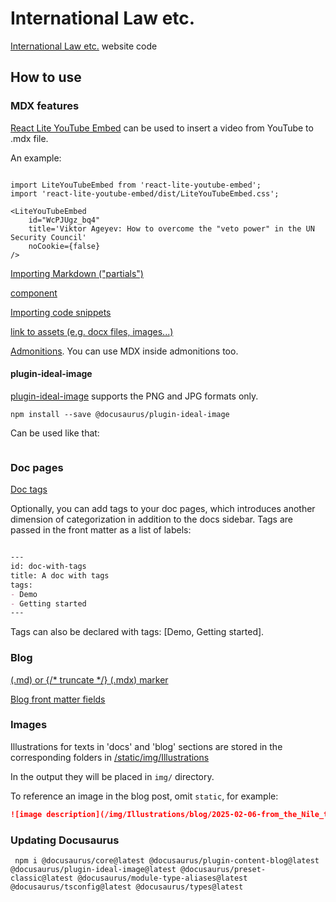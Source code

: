 # International Law etc. 

[International Law etc.](https://international-law.info) website code 

## How to use 

### MDX features

[React Lite YouTube Embed](https://www.npmjs.com/package/react-lite-youtube-embed) can be used to insert a video from YouTube to .mdx file. 

An example: 

```mdxjs

import LiteYouTubeEmbed from 'react-lite-youtube-embed';
import 'react-lite-youtube-embed/dist/LiteYouTubeEmbed.css';

<LiteYouTubeEmbed
    id="WcPJUgz_bq4"
    title='Viktor Ageyev: How to overcome the "veto power" in the UN Security Council'
    noCookie={false}
/>

```

[Importing Markdown ("partials")](https://docusaurus.io/docs/markdown-features/react#importing-markdown)

[<Tabs> component](https://docusaurus.io/docs/markdown-features/tabs)

[Importing code snippets](https://docusaurus.io/docs/markdown-features/react#importing-code-snippets)

[link to assets (e.g. docx files, images...)](https://docusaurus.io/docs/markdown-features/assets)

[Admonitions](https://docusaurus.io/docs/markdown-features/admonitions). 
You can use MDX inside admonitions too.

#### plugin-ideal-image 

[plugin-ideal-image](https://docusaurus.io/docs/api/plugins/@docusaurus/plugin-ideal-image) supports the PNG and JPG formats only. 

```shell
npm install --save @docusaurus/plugin-ideal-image 
```

Can be used like that: 


```mdxjs

```


### Doc pages

[Doc tags](https://docusaurus.io/docs/3.3.2/create-doc#doc-tags)

Optionally, you can add tags to your doc pages, which introduces another dimension of categorization in addition to the docs sidebar. Tags are passed in the front matter as a list of labels:

```md 

---
id: doc-with-tags
title: A doc with tags
tags:
- Demo
- Getting started
--- 

```
Tags can also be declared with tags: [Demo, Getting started].

### Blog 

[<!--truncate--> (.md) or {/* truncate */} (.mdx) marker](https://docusaurus.io/docs/blog#blog-list) 

[Blog front matter fields](https://docusaurus.io/docs/3.4.0/api/plugins/@docusaurus/plugin-content-blog#markdown-front-matter) 

### Images 

Illustrations for texts in 'docs' and 'blog' sections are stored in the corresponding folders in [/static/img/Illustrations](/static/img/Illustrations) 

In the output they will be placed in ```img/``` directory. 

To reference an image in the blog post, omit ```static```, for example: 

```markdown
![image description](/img/Illustrations/blog/2025-02-06-from_the_Nile_to_the_Euphrates/Bereshit_15-18.png) 
```

### Updating Docusaurus 

```shell
 npm i @docusaurus/core@latest @docusaurus/plugin-content-blog@latest @docusaurus/plugin-ideal-image@latest @docusaurus/preset-classic@latest @docusaurus/module-type-aliases@latest @docusaurus/tsconfig@latest @docusaurus/types@latest
```